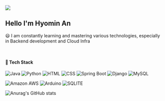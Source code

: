<img src="https://capsule-render.vercel.app/api?type=waving&color=FFE5CC&height=300&section=header&text=Welcome&fontSize=90&fontColor=ffffff&animation=fadeIn" />

  ## Hello I'm Hyomin An
  
  😃
  I am constantly learning and mastering various technologies, especially in Backend development and Cloud Infra
  
  &nbsp;
  
  #### 🚀 Tech Stack
  ![Java](https://img.shields.io/badge/Java-ED8B00?style=for-the-badge&logo=openjdk&logoColor=white)
  ![Python](https://img.shields.io/badge/Python-14354C?style=for-the-badge&logo=python&logoColor=white)
  ![HTML](https://img.shields.io/badge/HTML-239120?style=for-the-badge&logo=html5&logoColor=white)
  ![CSS](https://img.shields.io/badge/CSS-239120?&style=for-the-badge&logo=css3&logoColor=white)
  ![Spring Boot](https://img.shields.io/badge/Spring_Boot-6DB33F?style=for-the-badge&logo=spring&logoColor=white)
  ![Django](https://img.shields.io/badge/Django-092E20?style=for-the-badge&logo=django&logoColor=white)
  ![MySQL](https://img.shields.io/badge/MySQL-00000F?style=for-the-badge&logo=mysql&logoColor=white)

  ![Amazon AWS](https://img.shields.io/badge/Amazon_AWS-FF9900?style=for-the-badge&logo=amazonaws&logoColor=white)
  ![Arduino](https://img.shields.io/badge/Arduino-00979D?style=for-the-badge&logo=Arduino&logoColor=white)
  ![SQLITE](https://img.shields.io/badge/SQLite-07405E?style=for-the-badge&logo=sqlite&logoColor=white)
  &nbsp;


![Anurag's GitHub stats](https://github-readme-stats.vercel.app/api?username=HyominAn0401&show_icons=true&theme=radical)

